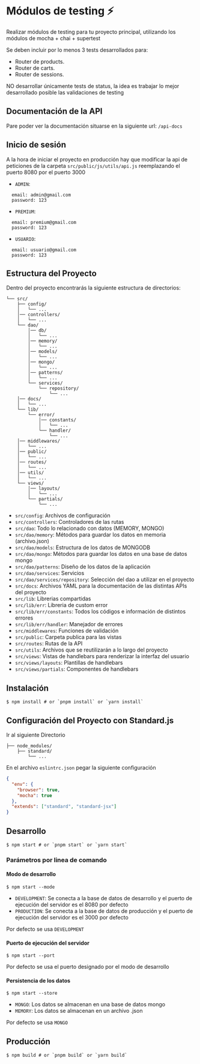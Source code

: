 # Módulos de testing ⚡️

Realizar módulos de testing para tu proyecto principal, utilizando los módulos de mocha + chai + supertest

Se deben incluir por lo menos 3 tests desarrollados para:

- Router de products.
- Router de carts.
- Router de sessions.

NO desarrollar únicamente tests de status, la idea es trabajar lo mejor desarrollado posible las validaciones de testing

## Documentación de la API

Pare poder ver la documentación situarse en la siguiente url: `/api-docs`

## Inicio  de sesión

A la hora de iniciar el proyecto en producción hay que modificar la api de peticiones de la carpeta `src/public/js/utils/api.js` reemplazando el puerto 8080 por el puerto 3000

- `ADMIN`:
```
  email: admin@gmail.com
  password: 123
```
- `PREMIUM`:
```
  email: premium@gmail.com
  password: 123
```
- `USUARIO`:
```
  email: usuario@gmail.com
  password: 123
```

## Estructura del Proyecto

Dentro del proyecto encontrarás la siguiente estructura de directorios:

```
└── src/
    ├── config/
    │   └── ...
    │── controllers/
    │   └── ...
    └── dao/
        │── db/
        │   └── ...
        │── memory/
        │   └── ...
        │── models/
        │   └── ...
        │── mongo/
        │   └── ...
        │── patterns/
        │   └── ...
        └── services/
            └── repository/
                └── ...
    │── docs/
    │   └── ...
    └── lib/
        └── error/
            │── constants/
            │   └── ...
            └── handler/
                └── ...
    │── middlewares/
    │   └── ...
    │── public/
    │   └── ...
    │── routes/
    │   └── ...
    │── utils/
    │   └── ...
    └── views/
        │── layouts/
        │   └── ...
        └── partials/
            └── ...
```

- `src/config`: Archivos de configuración
- `src/controllers`: Controladores de las rutas
- `src/dao`: Todo lo relacionado con datos (MEMORY, MONGO)
- `src/dao/memory`: Métodos para guardar los datos en memoria (archivo.json)
- `src/dao/models`: Estructura de los datos de MONGODB
- `src/dao/mongo`: Métodos para guardar los datos en una base de datos mongo
- `src/dao/patterns`: Diseño de los datos de la aplicación
- `src/dao/services`: Servicios
- `src/dao/services/repository`: Selección del dao a utilizar en el proyecto
- `src/docs`: Archivos YAML para la documentación de las distintas APIs del proyecto
- `src/lib`: Librerias compartidas
- `src/lib/err`: Libreria de custom error
- `src/lib/err/constants`: Todos los códigos e información de distintos errores
- `src/lib/err/handler`: Manejador de errores
- `src/middlewares`: Funciones de validación
- `src/public`: Carpeta publica para las vistas
- `src/routes`: Rutas de la API
- `src/utils`: Archivos que se reutilizarán a lo largo del proyecto
- `src/views`: Vistas de handlebars para renderizar la interfaz del usuario
- `src/views/layouts`: Plantillas de handlebars
- `src/views/partials`: Componentes de handlebars

## Instalación

```shell
$ npm install # or `pnpm install` or `yarn install`
```

## Configuración del Proyecto con Standard.js
Ir al siguiente Directorio

```
├── node_modules/
    ├── standard/
        └── ...
```

En el archivo `eslintrc.json` pegar la siguiente configuración

```JSON
{
  "env": {
    "browser": true,
    "mocha": true
  },
  "extends": ["standard", "standard-jsx"]
}
```


## Desarrollo

```shell
$ npm start # or `pnpm start` or `yarn start`
```

### Parámetros por linea de comando

#### Modo de desarrollo

```shell
$ npm start --mode
```

- `DEVELOPMENT`: Se conecta a la base de datos de desarrollo y el puerto de ejecución del servidor es el 8080 por defecto
- `PRODUCTION`: Se conecta a la base de datos de producción y el puerto de ejecución del servidor es el 3000 por defecto

Por defecto se usa `DEVELOPMENT`

#### Puerto de ejecución del servidor

```shell
$ npm start --port
```

Por defecto se usa el puerto designado por el modo de desarrollo

#### Persistencia de los datos

```shell
$ npm start --store
```

- `MONGO`: Los datos se almacenan en una base de datos mongo
- `MEMORY`: Los datos se almacenan en un archivo .json

Por defecto se usa `MONGO`

## Producción

```shell
$ npm build # or `pnpm build` or `yarn build`
```